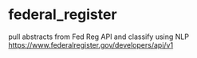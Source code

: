 # federal_register
pull abstracts from Fed Reg API and classify using NLP
https://www.federalregister.gov/developers/api/v1
